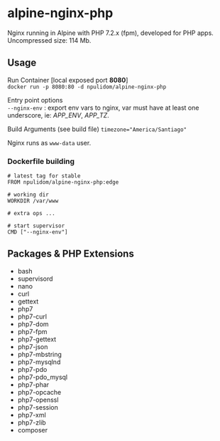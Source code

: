 alpine-nginx-php
================

Nginx running in Alpine with PHP 7.2.x (fpm), developed for PHP apps.  
Uncompressed size: 114 Mb.

## Usage

Run Container [local exposed port **8080**]  
`docker run -p 8080:80 -d npulidom/alpine-nginx-php`

Entry point options  
`--nginx-env` : export env vars to nginx, var must have at least one underscore, ie: *APP_ENV*, *APP_TZ*.

Build Arguments (see build file)
`timezone="America/Santiago"`

Nginx runs as `www-data` user.

### Dockerfile building

```docker
# latest tag for stable
FROM npulidom/alpine-nginx-php:edge

# working dir
WORKDIR /var/www

# extra ops ...

# start supervisor
CMD ["--nginx-env"]
```

## Packages & PHP Extensions

- bash
- supervisord
- nano
- curl
- gettext
- php7
- php7-curl
- php7-dom
- php7-fpm
- php7-gettext
- php7-json
- php7-mbstring
- php7-mysqlnd
- php7-pdo
- php7-pdo_mysql
- php7-phar
- php7-opcache
- php7-openssl
- php7-session
- php7-xml
- php7-zlib
- composer
